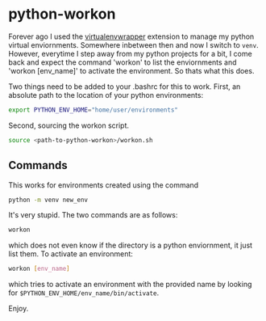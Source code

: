 # python-workon
Forever ago I used the [virtualenvwrapper](https://github.com/python-virtualenvwrapper/virtualenvwrapper) extension to manage my python virtual enviornments. Somewhere inbetween then and now I switch to `venv`. However, everytime I step away from my python projects for a bit, I come back and expect the command 'workon' to list the enviornments and 'workon [env_name]' to activate the environment. So thats what this does.


Two things need to be added to your .bashrc for this to work. First, an absolute path to the location of your python environments:
```bash
export PYTHON_ENV_HOME="home/user/environments"
```
Second, sourcing the workon script.

```bash
source <path-to-python-workon>/workon.sh
```



## Commands
This works for environments created using the command
```bash
python -m venv new_env
```

It's very stupid. The two commands are as follows:
```bash
workon
```
which does not even know if the directory is a python enviornment, it just list them. To activate an environment:
```bash
workon [env_name]
```
which tries to activate an environment with the provided name by looking for `$PYTHON_ENV_HOME/env_name/bin/activate`.

Enjoy.
